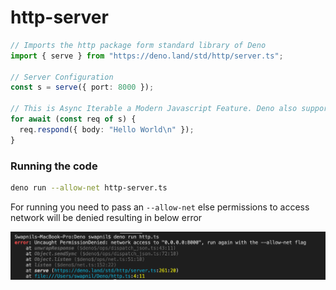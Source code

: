 # http-server

```ts
// Imports the http package form standard library of Deno
import { serve } from "https://deno.land/std/http/server.ts";

// Server Configuration
const s = serve({ port: 8000 });

// This is Async Iterable a Modern Javascript Feature. Deno also supports promises & top-level Await
for await (const req of s) {
  req.respond({ body: "Hello World\n" });
}
```

### Running the code

```sh
deno run --allow-net http-server.ts
```

For running you need to pass an `--allow-net` else permissions to access network will be denied resulting in below error

![Permission denied to access network output](../../images/http-server-error.png)
